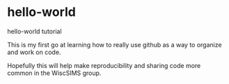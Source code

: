# hello-world
hello-world tutorial

This is my first go at learning how to really use github as a way to organize and work on code.

Hopefully this will help make reproducibility and sharing code more common in the WiscSIMS group.
